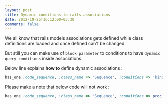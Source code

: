 ```yaml
---
layout: post
title: Dynamic conditions to rails associations
date: 2012-10-25T16:12:00+05:30
comments: false
---
```

We all know that rails models associations gets defined while class definitions are loaded and once defined can't be changed.

But still you can make use of `block parameter` to conditions to have `dynamic query conditions` inside associations.

Below line explains **how to** define dynamic associations :
```ruby
has_one :code_sequence, :class_name => 'Sequence', :conditions => 'kind = "#{self.kind}"'
```
Please make a note that below code will not work :
```ruby
has_one :code_sequence, :class_name => 'Sequence', :conditions => proc { |c| ['kind = ?', c.kind] }
```
